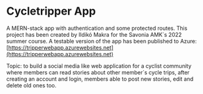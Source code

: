 # Cycletripper App

A MERN-stack app with authentication and some protected routes. This project has been created by Ildikó Makra for the Savonia AMK´s 2022 summer course. A testable version of the app has been published to Azure: [https://tripperwebapp.azurewebsites.net](https://tripperwebapp.azurewebsites.net)

Topic: to build a social media like web application for a cyclist community where members can read stories about other member´s cycle trips, after creating an account and login, members able to post new stories, edit and delete old ones too.
